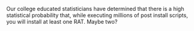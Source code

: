 Our college educated statisticians have determined that there is a high statistical probability that, while executing millions of post install scripts, you will install at least one RAT. Maybe two?
